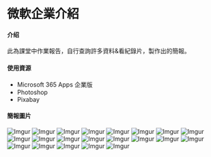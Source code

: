 # 微軟企業介紹

#### 介绍
此為課堂中作業報告，自行查詢許多資料&看紀錄片，製作出的簡報。

#### 使用資源
- Microsoft 365 Apps 企業版
- Photoshop
- Pixabay

#### 簡報圖片

![Imgur](https://imgur.com/7GfhQ25.png)
![Imgur](https://imgur.com/sg5FJy8.png)
![Imgur](https://imgur.com/PIAhKZN.png)
![Imgur](https://imgur.com/OrIG1hv.png)
![Imgur](https://imgur.com/iNEAhJK.png)
![Imgur](https://imgur.com/YxlFHtf.png)
![Imgur](https://imgur.com/2nKSHAi.png)
![Imgur](https://imgur.com/a15m9GV.png)
![Imgur](https://imgur.com/ifUDCNJ.png)
![Imgur](https://imgur.com/olDpSUn.png)
![Imgur](https://imgur.com/dKFpg9Q.png)
![Imgur](https://imgur.com/FtgDOoH.png)
![Imgur](https://imgur.com/wdmG3pR.png)
![Imgur](https://imgur.com/eK2C7do.png)
![Imgur](https://imgur.com/NnjWmWe.png)
![Imgur](https://imgur.com/oSbLLJ9.png)
![Imgur](https://imgur.com/11S1bIm.png)
![Imgur](https://imgur.com/J0ZHMT1.png)
![Imgur](https://imgur.com/76owtPd.png)
![Imgur](https://imgur.com/Sava4Kr.png)
![Imgur](https://imgur.com/rYNOChG.png)

